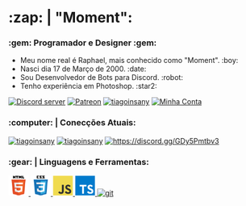 <p align="center">
<br><h1 align="left">:zap: <b>|</b> "Moment":</h1>
<h3 align="left">:gem: Programador e Designer :gem:</h3>
<ul>
    <li>Meu nome real é Raphael, mais conhecido como "Moment". :boy:</li>
    <li>Nasci dia 17 de Março de 2000. :date:</li>
    <li>Sou Desenvolvedor de Bots para Discord. :robot:</li>
    <li>Tenho experiência em Photoshop. :star2:</li>
</ul>
<a href="https://discord.gg/GDy5Pmtbv3"><img src="https://img.shields.io/discord/816433178612989963?color=7289da&logo=discord&logoColor=white" alt="Discord server" /></a> 
<a href="https://www.patreon.com/TiaGoiNsaNy"><img src="https://img.shields.io/badge/donate-patreon-F96854.svg" alt="Patreon" /></a>  
<a href="https://twitter.com/momentyzx"><img src="https://twitter.com/momentyzx" alt="tiagoinsany" /></a>
<a href="https://discord.com/users/568182075929395210"><img src="https://img.shields.io/badge/-@var Moment;%239903-8b0000?style=flat&labelColor=7289da&logo=discord&logoColor=white" alt="Minha Conta" /></a>

<h3 align="left">:computer: <b>|</b> Conecções Atuais:</h3>
<p align="left">
<a href="https://twitter.com/tiagoinsany" target="blank"><img align="center" src="https://cdn.jsdelivr.net/npm/simple-icons@3.0.1/icons/twitter.svg" alt="tiagoinsany" height="30" width="40" /></a>
<a href="https://instagram.com/tiagoinsany" target="blank"><img align="center" src="https://cdn.jsdelivr.net/npm/simple-icons@3.0.1/icons/instagram.svg" alt="tiagoinsany" height="30" width="40" /></a>
<a href="https://discord.gg/GDy5Pmtbv3" target="blank"><img align="center" src="https://cdn.jsdelivr.net/npm/simple-icons@3.0.1/icons/discord.svg" alt="https://discord.gg/GDy5Pmtbv3" height="30" width="40" /></a>
</p>
</p>

<h3 align="left">:gear: <b>|</b> Linguagens e Ferramentas:</h3>
<p align="left"> <a href="https://www.w3.org/html/" target="_blank"> <img src="https://raw.githubusercontent.com/devicons/devicon/master/icons/html5/html5-original-wordmark.svg" alt="html5" width="40" height="40"/> </a><a href="https://www.w3schools.com/css/" target="_blank"> <img src="https://raw.githubusercontent.com/devicons/devicon/master/icons/css3/css3-original-wordmark.svg" alt="css3" width="40" height="40"/> </a> <a href="https://developer.mozilla.org/en-US/docs/Web/JavaScript" target="_blank"> <img src="https://raw.githubusercontent.com/devicons/devicon/master/icons/javascript/javascript-original.svg" alt="javascript" width="40" height="40"/> </a><a href="https://www.typescriptlang.org/" target="_blank"> <img src="https://raw.githubusercontent.com/devicons/devicon/master/icons/typescript/typescript-original.svg" alt="typescript" width="40" height="40"/> </a> <a href="https://git-scm.com/" target="_blank"> <img src="https://www.vectorlogo.zone/logos/git-scm/git-scm-icon.svg" alt="git" width="40" height="40"/> </a><a href="https://nodejs.org" 
